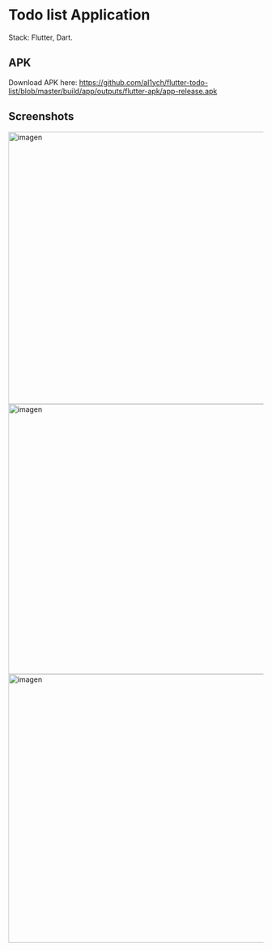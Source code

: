 # Todo list Application
Stack: Flutter, Dart.

## APK
Download APK here: https://github.com/al1ych/flutter-todo-list/blob/master/build/app/outputs/flutter-apk/app-release.apk

## Screenshots
<img width="537" alt="imagen" src="https://user-images.githubusercontent.com/19241702/179194953-31e0b986-7114-4e96-b66a-0e7defaead19.png">
<img width="533" alt="imagen" src="https://user-images.githubusercontent.com/19241702/179194997-7a3dbe23-ffa8-4a86-97fa-5eb7dc8af940.png">
<img width="530" alt="imagen" src="https://user-images.githubusercontent.com/19241702/179195101-fef8d68f-de9d-4baa-a391-177db9510d89.png">

